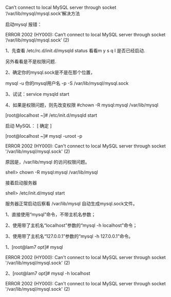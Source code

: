 Can’t connect to local MySQL server through socket ‘/var/lib/mysql/mysql.sock’解决方法

启动mysql 报错：

ERROR 2002 \(HY000\): Can’t connect to local MySQL server through socket ‘/var/lib/mysql/mysql.sock’ \(2\)

1、先查看 /etc/rc.d/init.d/mysqld status 看看m y s q l 是否已经启动.

另外看看是不是权限问题.

2、确定你的mysql.sock是不是在那个位置，

mysql -u 你的mysql用户名 -p -S /var/lib/mysql/mysql.sock

3、试试：service mysqld start

4、如果是权限问题，则先改变权限 \#chown -R mysql:mysql /var/lib/mysql

\[root@localhost ~\]\# /etc/init.d/mysqld start

启动 MySQL： \[ 确定 \]

\[root@localhost ~\]\# mysql -uroot -p

ERROR 2002 \(HY000\): Can't connect to local MySQL server through socket '/var/lib/mysql/mysql.sock' \(2\)

原因是，/var/lib/mysql 的访问权限问题。

shell&gt; chown -R mysql:mysql /var/lib/mysql

接着启动服务器

shell&gt; /etc/init.d/mysql start

服务器正常启动后察看 /var/lib/mysql 自动生成mysql.sock文件。

1、直接使用“mysql”命令，不带主机名参数；

2、使用带了主机名“localhost”参数的“mysql -h localhost”命令；

3、使用带了主机名“127.0.0.1”参数的“mysql -h 127.0.0.1”命令。

1、\[root@lam7 opt\]\# mysql

ERROR 2002 \(HY000\): Can't connect to local MySQL server through socket '/var/lib/mysql/mysql.sock' \(2\)



2、\[root@lam7 opt\]\# mysql -h localhost

ERROR 2002 \(HY000\): Can't connect to local MySQL server through socket '/var/lib/mysql/mysql.sock' \(2\)





